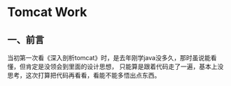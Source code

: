 # Tomcat Work

## 一、前言

当初第一次看《深入剖析tomcat》时，是去年刚学java没多久，那时虽说能看懂，但肯定是没领会到里面的设计思想，
只能算是跟着代码走了一遍，基本上没思考，这次打算把代码再看看，看能不能多悟出点东西。